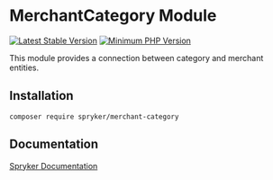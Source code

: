 # MerchantCategory Module
[![Latest Stable Version](https://poser.pugx.org/spryker/merchant-category/v/stable.svg)](https://packagist.org/packages/spryker/merchant-category)
[![Minimum PHP Version](https://img.shields.io/badge/php-%3E%3D%208.1-8892BF.svg)](https://php.net/)

This module provides a connection between category and merchant entities.
## Installation

```
composer require spryker/merchant-category
```

## Documentation

[Spryker Documentation](https://docs.spryker.com)
